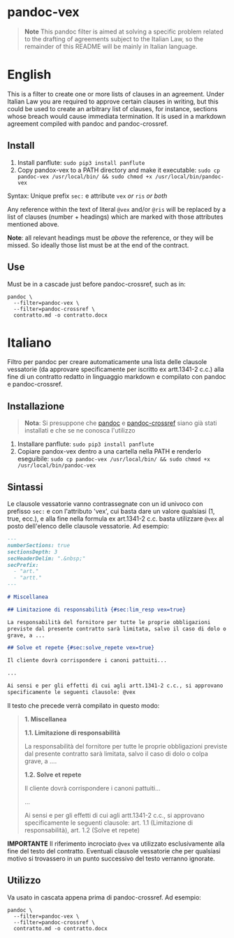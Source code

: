 # pandoc-vex

>**Note** This pandoc filter is aimed at solving a specific problem related to the drafting of agreements subject to the Italian Law, so the remainder of this README will be mainly in Italian language.

# English

This is a filter to create one or more lists of clauses in an agreement. Under Italian Law you are required to approve certain clauses in writing, but this could be used to create an arbitrary list of clauses, for instance, sections whose breach would cause immediata termination. It is used in a markdown agreement compiled with  pandoc and pandoc-crossref.

## Install

1. Install panflute: `sudo pip3 install panflute`
2. Copy pandox-vex to a PATH directory and make it executable: `sudo cp pandoc-vex /usr/local/bin/ && sudo chmod +x /usr/local/bin/pandoc-vex`

Syntax: Unique prefix  `sec:` e attribute `vex` *or* `ris` *or both*

Any reference within the text of literal `@vex` and/or `@ris` will be replaced by a list of clauses (number + headings) which are marked with those attributes mentioned above.

**Note**: all relevant headings must be *above* the reference, or they will be missed. So ideally those list must be at the end of the contract.

## Use

Must be in a cascade just before pandoc-crossref, such as in:

```
pandoc \
  --filter=pandoc-vex \
  --filter=pandoc-crossref \
  contratto.md -o contratto.docx
```

# Italiano

Filtro per pandoc per creare automaticamente una lista delle clausole vessatorie (da approvare specificamente per iscritto ex artt.1341-2 c.c.) alla fine di un contratto redatto in linguaggio markdown e compilato con pandoc e pandoc-crossref.

## Installazione

>**Nota**: Si presuppone che [pandoc] e [pandoc-crossref] siano già stati installati e che se ne conosca l'utilizzo

1. Installare panflute: `sudo pip3 install panflute`
2. Copiare pandox-vex dentro a una cartella nella PATH e renderlo eseguibile: `sudo cp pandoc-vex /usr/local/bin/ && sudo chmod +x /usr/local/bin/pandoc-vex`

## Sintassi

Le clausole vessatorie vanno contrassegnate con un id univoco con prefisso `sec:` e con l'attributo 'vex', cui basta dare un valore qualsiasi (1, true, ecc.), e alla fine nella formula ex art.1341-2 c.c. basta utilizzare `@vex` al posto dell'elenco delle clausole vessatorie. Ad esempio:

```markdown
---
numberSections: true
sectionsDepth: 3
secHeaderDelim: ".&nbsp;"
secPrefix:
  - "art."
  - "artt."
---

# Miscellanea

## Limitazione di responsabilità {#sec:lim_resp vex=true}

La responsabilità del fornitore per tutte le proprie obbligazioni
previste dal presente contratto sarà limitata, salvo il caso di dolo o colpa
grave, a ...

## Solve et repete {#sec:solve_repete vex=true}

Il cliente dovrà corrispondere i canoni pattuiti...

...

Ai sensi e per gli effetti di cui agli artt.1341-2 c.c., si approvano
specificamente le seguenti clausole: @vex

```

Il testo che precede verrà compilato in questo modo:

>**1. Miscellanea**
>
>**1.1. Limitazione di responsabilità**
>
>La responsabilità del fornitore per tutte le proprie obbligazioni previste dal presente contratto sarà limitata, salvo il caso di dolo o colpa grave, a ….
>
>**1.2. Solve et repete**
>
>Il cliente dovrà corrispondere i canoni pattuiti…
>
>...
>
>Ai sensi e per gli effetti di cui agli artt.1341-2 c.c., si approvano specificamente le seguenti clausole: art. 1.1 (Limitazione di responsabilità), art. 1.2 (Solve et repete)

**IMPORTANTE** Il riferimento incrociato `@vex` va utilizzato esclusivamente alla fine del testo del contratto. Eventuali clausole vessatorie che per qualsiasi motivo si trovassero in un punto successivo del testo verranno ignorate.

## Utilizzo

Va usato in cascata appena prima di pandoc-crossref. Ad esempio:

```
pandoc \
  --filter=pandoc-vex \
  --filter=pandoc-crossref \
  contratto.md -o contratto.docx
```



[pandoc]: https://github.com/jgm/pandoc
[pandoc-crossref]: https://github.com/lierdakil/pandoc-crossref/
